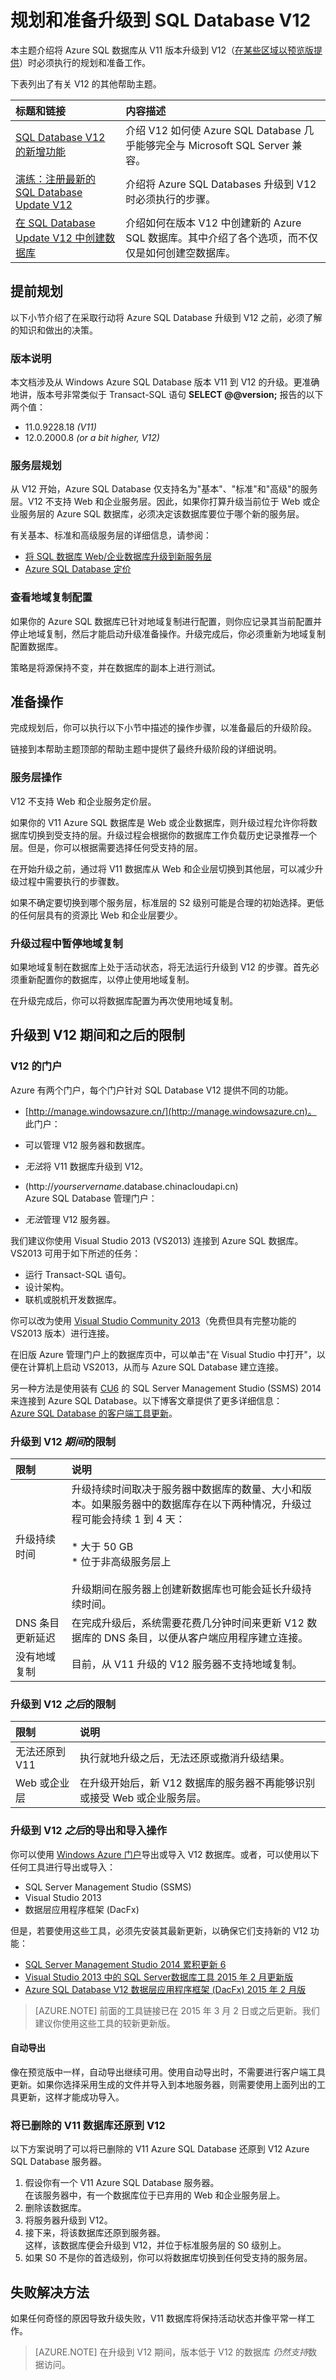 <properties
	pageTitle="规划和准备升级到 SQL Database V12"
	description="介绍升级到 Azure SQL Database V12 版本所涉及的准备工作和限制。"
	services="sql-database"
	documentationCenter=""
	authors="MightyPen"
	manager="jeffreyg"
	editor=""/>


<tags
	ms.service="sql-database"
	ms.workload="data-management" 
	ms.tgt_pltfrm="na"
	ms.devlang="na"
	ms.topic="article"
	ms.date="04/22/2015"
	wacn.date="05/25/2015"
	ms.author="genemi"/>


# 规划和准备升级到 SQL Database V12

本主题介绍将 Azure SQL 数据库从 V11 版本升级到 V12（[在某些区域以预览版提供](sql-database-v12-whats-new#V12AzureSqlDbPreviewGaTable)）时必须执行的规划和准备工作。

下表列出了有关 V12 的其他帮助主题。


| 标题和链接 | 内容描述 |
| :--- | :--- |
| [SQL Database V12 的新增功能](sql-database-v12-whats-new) | 介绍 V12 如何使 Azure SQL Database 几乎能够完全与 Microsoft SQL Server 兼容。|
| [演练：注册最新的 SQL Database Update V12](sql-database-v12-sign-up) | 介绍将 Azure SQL Databases 升级到 V12 时必须执行的步骤。|
| [在 SQL Database Update V12 中创建数据库](sql-database-create) | 介绍如何在版本 V12 中创建新的 Azure SQL 数据库。其中介绍了各个选项，而不仅仅是如何创建空数据库。 |


## 提前规划


以下小节介绍了在采取行动将 Azure SQL Database 升级到 V12 之前，必须了解的知识和做出的决策。

### 版本说明


本文档涉及从 Windows Azure SQL Database 版本 V11 到 V12 的升级。更准确地讲，版本号非常类似于 Transact-SQL 语句 **SELECT @@version;** 报告的以下两个值：


- 11.0.9228.18 *(V11)*
- 12.0.2000.8 *(or a bit higher, V12)*


### 服务层规划


从 V12 开始，Azure SQL Database 仅支持名为"基本"、"标准"和"高级"的服务层。V12 不支持 Web 和企业服务层。因此，如果你打算升级当前位于 Web 或企业服务层的 Azure SQL 数据库，必须决定该数据库要位于哪个新的服务层。


有关基本、标准和高级服务层的详细信息，请参阅：


- [将 SQL 数据库 Web/企业数据库升级到新服务层](sql-database-upgrade-new-service-tiers)
- [Azure SQL Database 定价](/home/features/sql-database/#price)


### 查看地域复制配置


如果你的 Azure SQL 数据库已针对地域复制进行配置，则你应记录其当前配置并停止地域复制，然后才能启动升级准备操作。升级完成后，你必须重新为地域复制配置数据库。


策略是将源保持不变，并在数据库的副本上进行测试。


## 准备操作


完成规划后，你可以执行以下小节中描述的操作步骤，以准备最后的升级阶段。


链接到本帮助主题顶部的帮助主题中提供了最终升级阶段的详细说明。


### 服务层操作


V12 不支持 Web 和企业服务定价层。


如果你的 V11 Azure SQL 数据库是 Web 或企业数据库，则升级过程允许你将数据库切换到受支持的层。升级过程会根据你的数据库工作负载历史记录推荐一个层。但是，你可以根据需要选择任何受支持的层。


在开始升级之前，通过将 V11 数据库从 Web 和企业层切换到其他层，可以减少升级过程中需要执行的步骤数。


如果不确定要切换到哪个服务层，标准层的 S2 级别可能是合理的初始选择。更低的任何层具有的资源比 Web 和企业层要少。


### 升级过程中暂停地域复制


如果地域复制在数据库上处于活动状态，将无法运行升级到 V12 的步骤。首先必须重新配置你的数据库，以停止使用地域复制。


在升级完成后，你可以将数据库配置为再次使用地域复制。


## <a id="limitations"></a>升级到 V12 期间和之后的限制


### V12 的门户


Azure 有两个门户，每个门户针对 SQL Database V12 提供不同的功能。


- [http://manage.windowsazure.cn/](http://manage.windowsazure.cn)。<br/>此门户：
 - 可以管理 V12 服务器和数据库。
 -  *无法*将 V11 数据库升级到 V12。


- (http://*yourservername*.database.chinacloudapi.cn)<br/>
Azure SQL Database 管理门户：
 - *无法*管理 V12 服务器。


我们建议你使用 Visual Studio 2013 (VS2013) 连接到 Azure SQL 数据库。VS2013 可用于如下所述的任务：


- 运行 Transact-SQL 语句。
- 设计架构。
- 联机或脱机开发数据库。


你可以改为使用 [Visual Studio Community 2013](https://www.visualstudio.com/zh-cn/news/vs2013-community-vs.aspx)（免费但具有完整功能的 VS2013 版本）进行连接。


在旧版 Azure 管理门户上的数据库页中，可以单击"在 Visual Studio 中打开"，以便在计算机上启动 VS2013，从而与 Azure SQL Database 建立连接。


另一种方法是使用装有 [CU6](https://support.microsoft.com/zh-CN/kb/3031047) 的 SQL Server Management Studio (SSMS) 2014 来连接到 Azure SQL Database。以下博客文章提供了更多详细信息：<br/>[Azure SQL Database 的客户端工具更新](http://azure.microsoft.com/blog/2014/12/22/client-tooling-updates-for-azure-sql-database)。


### 升级到 V12  *期间*的限制


| 限制 | 说明 |
| :--- | :--- |
| 升级持续时间 | 升级持续时间取决于服务器中数据库的数量、大小和版本。如果服务器中的数据库存在以下两种情况，升级过程可能会持续 1 到 4 天：<br/><br/>* 大于 50 GB<br/>* 位于非高级服务层上<br/><br/>升级期间在服务器上创建新数据库也可能会延长升级持续时间。 |
| DNS 条目更新延迟 | 在完成升级后，系统需要花费几分钟时间来更新 V12 数据库的 DNS 条目，以便从客户端应用程序建立连接。|
| 没有地域复制 | 目前，从 V11 升级的 V12 服务器不支持地域复制。|


### 升级到 V12  *之后*的限制


| 限制 | 说明 |
| :--- | :--- |
| 无法还原到 V11 | 执行就地升级之后，无法还原或撤消升级结果。|
| Web 或企业层 | 在升级开始后，新 V12 数据库的服务器不再能够识别或接受 Web 或企业服务层。|

### 升级到 V12  *之后*的导出和导入操作


你可以使用 [Windows Azure 门户](http://manage.windowsazure.cn)导出或导入 V12 数据库。或者，可以使用以下任何工具进行导出或导入：


- SQL Server Management Studio (SSMS)
- Visual Studio 2013
- 数据层应用程序框架 (DacFx)


但是，若要使用这些工具，必须先安装其最新更新，以确保它们支持新的 V12 功能：


- [SQL Server Management Studio 2014 累积更新 6](http://support2.microsoft.com/kb/3031047)
- [Visual Studio 2013 中的 SQL Server数据库工具 2015 年 2 月更新版](https://msdn.microsoft.com/data/hh297027)
- [Azure SQL Database V12 数据层应用程序框架 (DacFx) 2015 年 2 月版](http://www.microsoft.com/download/details.aspx?id=45886)


> [AZURE.NOTE] 前面的工具链接已在 2015 年 3 月 2 日或之后更新。我们建议你使用这些工具的较新更新版。


#### 自动导出


像在预览版中一样，自动导出继续可用。使用自动导出时，不需要进行客户端工具更新。如果你选择采用生成的文件并导入到本地服务器，则需要使用上面列出的工具更新，这样才能成功导入。


### 将已删除的 V11 数据库还原到 V12

以下方案说明了可以将已删除的 V11 Azure SQL Database 还原到 V12 Azure SQL Database 服务器。

1. 假设你有一个 V11 Azure SQL Database 服务器。 <br/> 在该服务器中，有一个数据库位于已弃用的 Web 和企业服务层上。
2. 删除该数据库。
3. 将服务器升级到 V12。
4. 接下来，将该数据库还原到服务器。 <br/> 这样，该数据库便会升级到 V12，并位于标准服务层的 S0 级别上。
5. 如果 S0 不是你的首选级别，你可以将数据库切换到任何受支持的服务层。


## 失败解决方法


如果任何奇怪的原因导致升级失败，V11 数据库将保持活动状态并像平常一样工作。


> [AZURE.NOTE]
> 在升级到 V12 期间，版本低于 V12 的数据库 *仍然支持*数据访问。





<!--Anchors-->
[副标题 1]: #subheading-1

<!--HONumber=55-->